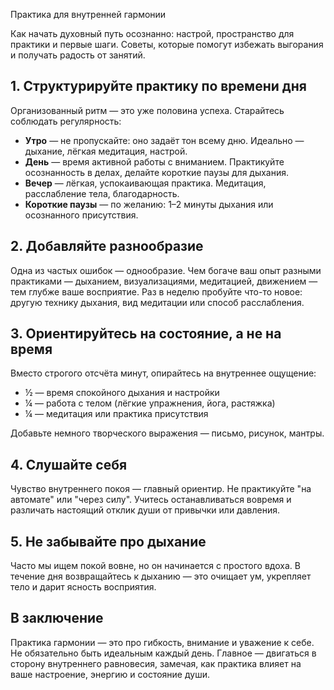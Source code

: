Практика для внутренней гармонии

Как начать духовный путь осознанно: настрой, пространство для практики и первые шаги. Советы, которые помогут избежать выгорания и получать радость от занятий.

## 1. Структурируйте практику по времени дня

Организованный ритм — это уже половина успеха. Старайтесь соблюдать регулярность:

* **Утро** — не пропускайте: оно задаёт тон всему дню. Идеально — дыхание, лёгкая медитация, настрой.
* **День** — время активной работы с вниманием. Практикуйте осознанность в делах, делайте короткие паузы для дыхания.
* **Вечер** — лёгкая, успокаивающая практика. Медитация, расслабление тела, благодарность.
* **Короткие паузы** — по желанию: 1–2 минуты дыхания или осознанного присутствия.

## 2. Добавляйте разнообразие

Одна из частых ошибок — однообразие. Чем богаче ваш опыт разными практиками — дыханием, визуализациями, медитацией, движением — тем глубже ваше восприятие. Раз в неделю пробуйте что-то новое: другую технику дыхания, вид медитации или способ расслабления.

## 3. Ориентируйтесь на состояние, а не на время

Вместо строгого отсчёта минут, опирайтесь на внутреннее ощущение:

* ½ — время спокойного дыхания и настройки
* ¼ — работа с телом (лёгкие упражнения, йога, растяжка)
* ¼ — медитация или практика присутствия

Добавьте немного творческого выражения — письмо, рисунок, мантры.

## 4. Слушайте себя

Чувство внутреннего покоя — главный ориентир. Не практикуйте "на автомате" или "через силу". Учитесь останавливаться вовремя и различать настоящий отклик души от привычки или давления.

## 5. Не забывайте про дыхание

Часто мы ищем покой вовне, но он начинается с простого вдоха. В течение дня возвращайтесь к дыханию — это очищает ум, укрепляет тело и дарит ясность восприятия.

## В заключение

Практика гармонии — это про гибкость, внимание и уважение к себе. Не обязательно быть идеальным каждый день. Главное — двигаться в сторону внутреннего равновесия, замечая, как практика влияет на ваше настроение, энергию и состояние души.

